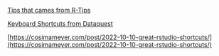 
[Tips that cames from R-Tips](https://github.com/business-science/free_r_tips/blob/master/017_keyboard_shortcuts/017_keyboard_shortcuts.R)

[Keyboard Shortcuts from Dataquest](https://www.dataquest.io/blog/rstudio-tips-tricks-shortcuts/)

[https://cosimameyer.com/post/2022-10-10-great-rstudio-shortcuts/](https://cosimameyer.com/post/2022-10-10-great-rstudio-shortcuts/)
